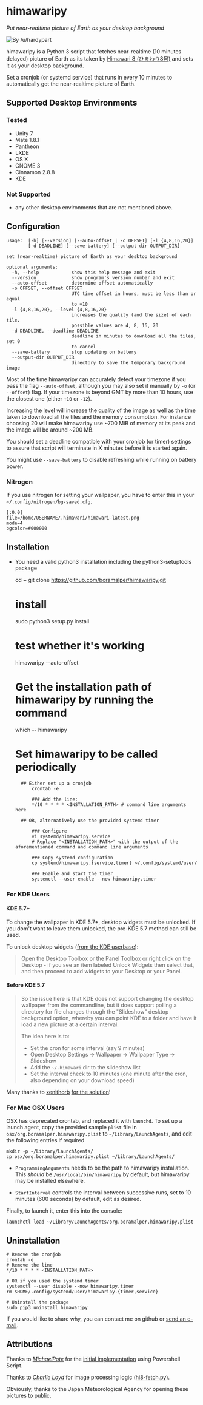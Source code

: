 # himawaripy
*Put near-realtime picture of Earth as your desktop background*

![By /u/hardypart](https://i.imgur.com/UoZMp5Y.gif)

himawaripy is a Python 3 script that fetches near-realtime (10 minutes delayed)
picture of Earth as its taken by
[Himawari 8 (ひまわり8号)](https://en.wikipedia.org/wiki/Himawari_8) and sets it
as your desktop background.

Set a cronjob (or systemd service) that runs in every 10 minutes to automatically get the
near-realtime picture of Earth.

## Supported Desktop Environments
### Tested
* Unity 7
* Mate 1.8.1
* Pantheon
* LXDE
* OS X
* GNOME 3
* Cinnamon 2.8.8
* KDE

### Not Supported
* any other desktop environments that are not mentioned above.

## Configuration
    usage:  [-h] [--version] [--auto-offset | -o OFFSET] [-l {4,8,16,20}]
            [-d DEADLINE] [--save-battery] [--output-dir OUTPUT_DIR]
    
    set (near-realtime) picture of Earth as your desktop background
    
    optional arguments:
      -h, --help            show this help message and exit
      --version             show program's version number and exit
      --auto-offset         determine offset automatically
      -o OFFSET, --offset OFFSET
                            UTC time offset in hours, must be less than or equal
                            to +10
      -l {4,8,16,20}, --level {4,8,16,20}
                            increases the quality (and the size) of each tile.
                            possible values are 4, 8, 16, 20
      -d DEADLINE, --deadline DEADLINE
                            deadline in minutes to download all the tiles, set 0
                            to cancel
      --save-battery        stop updating on battery
      --output-dir OUTPUT_DIR
                            directory to save the temporary background image

Most of the time himawaripy can accurately detect your timezone if you pass the flag `--auto-offset`, although you may
also set it manually by `-o` (or `--offset`) flag. If your timezone is beyond GMT by more than 10 hours, use the closest
one (either `+10` or `-12`).

Increasing the level will increase the quality of the image as well as the time taken to download all the tiles and the
memory consumption. For instance choosing 20 will make himawaripy use ~700 MiB of memory at its peak and the image will
be around ~200 MB.

You should set a deadline compatible with your cronjob (or timer) settings to assure that script will terminate in X
minutes before it is started again.

You might use `--save-battery` to disable refreshing while running on battery power.

### Nitrogen
If you use nitrogen for setting your wallpaper, you have to enter this in your
`~/.config/nitrogen/bg-saved.cfg`.

    [:0.0]
    file=/home/USERNAME/.himawari/himawari-latest.png
    mode=4
    bgcolor=#000000
    
## Installation
* You need a valid python3 installation including the python3-setuptools package


    cd ~
    git clone https://github.com/boramalper/himawaripy.git

    # install
    sudo python3 setup.py install

    # test whether it's working
    himawaripy --auto-offset

    # Get the installation path of himawaripy by running the command
    which -- himawaripy

    # Set himawaripy to be called periodically

        ## Either set up a cronjob
            crontab -e

            ### Add the line:
            */10 * * * * <INSTALLATION_PATH> # command line arguments here

        ## OR, alternatively use the provided systemd timer

            ### Configure
            vi systemd/himawaripy.service
            # Replace "<INSTALLATION_PATH>" with the output of the aforementioned command and command line arguments

            ### Copy systemd configuration
            cp systemd/himawaripy.{service,timer} ~/.config/systemd/user/

            ### Enable and start the timer
            systemctl --user enable --now himawaripy.timer

### For KDE Users
#### KDE 5.7+
To change the wallpaper in KDE 5.7+, desktop widgets must be unlocked. If you dom't want to leave them unlocked,
the pre-KDE 5.7 method can still be used.

To unlock desktop widgets ([from the KDE userbase](https://userbase.kde.org/Plasma#Widgets)):
> Open the Desktop Toolbox or the Panel Toolbox or right click on the Desktop - if you see an item labeled Unlock
> Widgets then select that, and then proceed to add widgets to your Desktop or your Panel. 

#### Before KDE 5.7
> So the issue here is that KDE does not support changing the desktop wallpaper
> from the commandline, but it does support polling a directory for file changes
> through the "Slideshow" desktop background option, whereby you can point KDE
> to a folder and have it load a new picture at a certain interval.
>
> The idea here is to:
>
> * Set the cron for some interval (say 9 minutes)
> * Open Desktop Settings -> Wallpaper -> Wallpaper Type -> Slideshow
> * Add the `~/.himawari` dir to the slideshow list
> * Set the interval check to 10 minutes (one minute after the cron, also
>   depending on your download speed)

Many thanks to [xenithorb](https://github.com/xenithorb) [for the solution](https://github.com/xenithorb/himawaripy/commit/01d7c681ae7ce47f639672733d0f734574662833)!


### For Mac OSX Users

OSX has deprecated crontab, and replaced it with `launchd`. To set up a launch agent, copy the provided sample `plist`
file in `osx/org.boramalper.himawaripy.plist` to `~/Library/LaunchAgents`, and edit the following entries if required

    mkdir -p ~/Library/LaunchAgents/
    cp osx/org.boramalper.himawaripy.plist ~/Library/LaunchAgents/

* `ProgrammingArguments` needs to be the path to himawaripy installation. This *should* be `/usr/local/bin/himawaripy`
by default, but himawaripy may be installed elsewhere.

* `StartInterval` controls the interval between successive runs, set to 10 minutes (600 seconds) by default,
edit as desired.

Finally, to launch it, enter this into the console:

    launchctl load ~/Library/LaunchAgents/org.boramalper.himawaripy.plist


## Uninstallation
    # Remove the cronjob
    crontab -e
    # Remove the line
    */10 * * * * <INSTALLATION_PATH>

    # OR if you used the systemd timer
    systemctl --user disable --now himawaripy.timer
    rm $HOME/.config/systemd/user/himawaripy.{timer,service}

    # Uninstall the package
    sudo pip3 uninstall himawaripy

If you would like to share why, you can contact me on github or
[send an e-mail](mailto:bora@boramalper.org).

## Attributions
Thanks to *[MichaelPote](https://github.com/MichaelPote)* for the [initial
implementation](https://gist.github.com/MichaelPote/92fa6e65eacf26219022) using
Powershell Script.

Thanks to *[Charlie Loyd](https://github.com/celoyd)* for image processing logic
([hi8-fetch.py](https://gist.github.com/celoyd/39c53f824daef7d363db)).

Obviously, thanks to the Japan Meteorological Agency for opening these pictures
to public.
